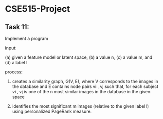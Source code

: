 # CSE515-Project

## Task 11:
Implement a program 

input:

(a) given a feature model or latent space, (b) a value n, (c) a value m, and (d) a label l

process:

1. creates a similarity graph, G(V, E), where V corresponds to the images in the database and E contains node pairs vi , vj such that, for each subject vi , vj is one of the n most similar images in the database in the given space

2. identifies the most significant m images (relative to the given label l) using personalized PageRank measure.

